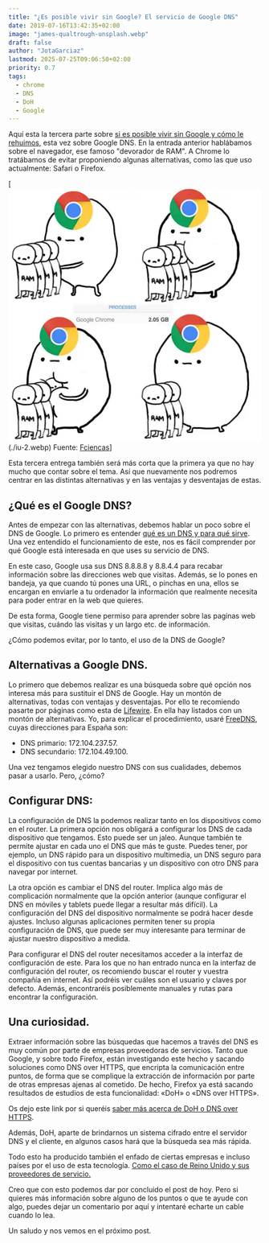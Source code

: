 ```yaml
---
title: "¿Es posible vivir sin Google? El servicio de Google DNS"
date: 2019-07-16T13:42:35+02:00
image: "james-qualtrough-unsplash.webp"
draft: false
author: "JotaGarciaz"
lastmod: 2025-07-25T09:06:50+02:00
priority: 0.7
tags:
  - chrome
  - DNS
  - DoH
  - Google
---
```


Aquí esta la tercera parte sobre [si es posible vivir sin Google y cómo le rehuimos](../posible-vivir-sin-google-chrome/), esta vez sobre Google DNS. En la entrada anterior hablábamos sobre el navegador, ese famoso "devorador de RAM". A Chrome lo tratábamos de evitar proponiendo algunas alternativas, como las que uso actualmente: Safari o Firefox.

[![monster](./iu-2.webp)(./iu-2.webp)
Fuente: [Fciencas](https://www.fciencias.com/2016/10/10/google-chrome-vai-deixar-um-comilao-ram/)]

Esta tercera entrega también será más corta que la primera ya que no hay mucho que contar sobre el tema. Así que nuevamente nos podremos centrar en las distintas alternativas y en las ventajas y desventajas de estas.

## ¿Qué es el Google DNS?

Antes de empezar con las alternativas, debemos hablar un poco sobre el DNS de Google. Lo primero es entender [qué es un DNS y para qué sirve](../dns/). Una vez entendido el funcionamiento de este, nos es fácil comprender por qué Google está interesada en que uses su servicio de DNS.

En este caso, Google usa sus DNS 8.8.8.8 y 8.8.4.4 para recabar información sobre las direcciones web que visitas. Además, se lo pones en bandeja, ya que cuando tú pones una URL, o pinchas en una, ellos se encargan en enviarle a tu ordenador la información que realmente necesita para poder entrar en la web que quieres.

De esta forma, Google tiene permiso para aprender sobre las paginas web que visitas, cuándo las visitas y un largo etc. de información.

¿Cómo podemos evitar, por lo tanto, el uso de la DNS de Google?

## Alternativas a Google DNS.

Lo primero que debemos realizar es una búsqueda sobre qué opción nos interesa más para sustituir el DNS de Google. Hay un montón de alternativas, todas con ventajas y desventajas. Por ello te recomiendo pasarte por páginas como esta de [Lifewire](https://www.lifewire.com/free-and-public-dns-servers-2626062). En ella hay listados con un montón de alternativas. Yo, para explicar el procedimiento, usaré [FreeDNS](https://freedns.zone/en/), cuyas direcciones para España son:

- DNS primario: 172.104.237.57.
- DNS secundario: 172.104.49.100.

Una vez tengamos elegido nuestro DNS con sus cualidades, debemos pasar a usarlo. Pero, ¿cómo?

## Configurar DNS:

La configuración de DNS la podemos realizar tanto en los dispositivos como en el router.
La primera opción nos obligará a configurar los DNS de cada dispositivo que tengamos. Esto puede ser un jaleo. Aunque también te permite ajustar en cada uno el DNS que más te guste. Puedes tener, por ejemplo, un DNS rápido para un dispositivo multimedia, un DNS seguro para el dispositivo con tus cuentas bancarias y un dispositivo con otro DNS para navegar por internet.

La otra opción es cambiar el DNS del router. Implica algo más de complicación normalmente que la opción anterior (aunque configurar el DNS en móviles y tablets puede llegar a resultar más difícil).
La configuración del DNS del dispositivo normalmente se podrá hacer desde ajustes. Incluso algunas aplicaciones permiten tener su propia configuración de DNS, que puede ser muy interesante para terminar de ajustar nuestro dispositivo a medida.

Para configurar el DNS del router necesitamos acceder a la interfaz de configuración de este. Para los que no han entrado nunca en la interfaz de configuración del router, os recomiendo buscar el router y vuestra compañía en internet. Así podréis ver cuáles son el usuario y claves por defecto. Además, encontraréis posiblemente manuales y rutas para encontrar la configuración.

## Una curiosidad.

Extraer información sobre las búsquedas que hacemos a través del DNS es muy común por parte de empresas proveedoras de servicios. Tanto que Google, y sobre todo Firefox, están investigando este hecho y sacando soluciones como DNS over HTTPS, que encripta la comunicación entre puntos, de forma que se complique la extracción de información por parte de otras empresas ajenas al cometido. De hecho, Firefox ya está sacando resultados de estudios de esta funcionalidad: «DoH» o «DNS over HTTPS».

Os dejo este link por si queréis [saber más acerca de DoH o DNS over HTTPS](https://blog.nightly.mozilla.org/2018/08/28/firefox-nightly-secure-dns-experimental-results/).

Además, DoH, aparte de brindarnos un sistema cifrado entre el servidor DNS y el cliente, en algunos casos hará que la búsqueda sea más rápida.

Todo esto ha producido también el enfado de ciertas empresas e incluso países por el uso de esta tecnología. [Como el caso de Reino Unido y sus proveedores de servicio.](https://www.zdnet.com/article/uk-isp-group-names-mozilla-internet-villain-for-supporting-dns-over-https/)

Creo que con esto podemos dar por concluido el post de hoy. Pero si quieres más información sobre alguno de los puntos o que te ayude con algo, puedes dejar un comentario por aquí y intentaré echarte un cable cuando lo lea.

Un saludo y nos vemos en el próximo post.
